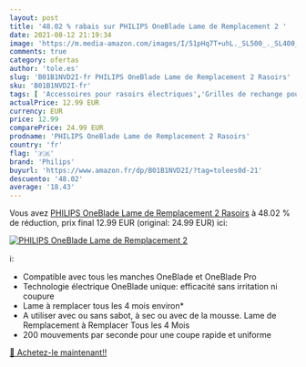 ```yaml
---
layout: post
title: '48.02 % rabais sur PHILIPS OneBlade Lame de Remplacement 2 '
date: 2021-08-12 21:19:34
image: 'https://m.media-amazon.com/images/I/51pHq7T+uhL._SL500_._SL400_.jpg'
comments: true
category: ofertas
author: 'tole.es'
slug: 'B01B1NVD2I-fr PHILIPS OneBlade Lame de Remplacement 2 Rasoirs'
sku: 'B01B1NVD2I-fr'
tags: [ 'Accessoires pour rasoirs électriques','Grilles de rechange pour rasoirs électriques','Hygiène et Santé','Rasage et Épilation','Rasoirs électriques et accessoires','philips', ]
actualPrice: 12.99 EUR
currency: EUR
price: 12.99
comparePrice: 24.99 EUR
prodname: 'PHILIPS OneBlade Lame de Remplacement 2 Rasoirs'
country: 'fr'
flag: '🇫🇷'
brand: 'Philips'
buyurl: 'https://www.amazon.fr/dp/B01B1NVD2I/?tag=tolees0d-21'
descuento: '48.02'
average: '18.43'
---
```


Vous avez [PHILIPS OneBlade Lame de Remplacement 2 Rasoirs](https://www.amazon.fr/dp/B01B1NVD2I/?tag=tolees0d-21)  à  48.02 % de réduction, prix final  12.99 EUR (original: 24.99 EUR) ici:

[![PHILIPS OneBlade Lame de Remplacement 2 ](https://m.media-amazon.com/images/I/51pHq7T+uhL._SL500_._SL400_.jpg)](https://www.amazon.fr/dp/B01B1NVD2I/?tag=tolees0d-21)

ℹ️:

- Compatible avec tous les manches OneBlade et OneBlade Pro
- Technologie électrique OneBlade unique: efficacité sans irritation ni coupure
- Lame à remplacer tous les 4 mois environ*
- A utiliser avec ou sans sabot, à sec ou avec de la mousse. Lame de Remplacement à Remplacer Tous les 4 Mois
- 200 mouvements par seconde pour une coupe rapide et uniforme

[🛒 Achetez-le maintenant!!](https://www.amazon.fr/dp/B01B1NVD2I/?tag=tolees0d-21)
